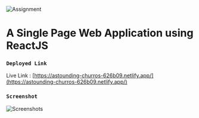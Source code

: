![Assignment](https://github.com/Adityakushwaha142/EZ-Assignment/assets/65178299/b2acd098-f2a8-43fe-92e4-12e19967ed27)

# A Single Page Web Application using ReactJS

### `Deployed Link`

Live Link : [https://astounding-churros-626b09.netlify.app/](https://astounding-churros-626b09.netlify.app/)

### `Screenshot`

![Screenshots](https://github.com/Adityakushwaha142/EZ-Assignment/assets/65178299/c4171e30-467a-4723-8b6f-6317777bfb72)
